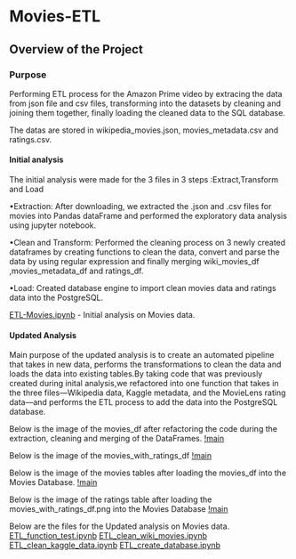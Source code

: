 # Movies-ETL

## Overview of the Project 

### Purpose 
 
Performing ETL process for the Amazon Prime video by extracing the data from json file and csv files, transforming into the datasets by cleaning and joining them together, finally loading the cleaned data to the SQL database.

The datas are stored in wikipedia_movies.json, movies_metadata.csv and ratings.csv. 

#### Initial analysis 

The initial analysis were made for the 3 files in 3 steps :Extract,Transform and Load  

•Extraction:
After downloading, we extracted the .json and .csv files for movies into Pandas dataFrame and performed the exploratory data analysis using jupyter notebook. 
  
•Clean and Transform:
Performed the cleaning process on 3 newly created dataframes by creating functions to clean the data, convert and parse the data by using regular expression and finally merging wiki_movies_df ,movies_metadata_df and ratings_df. 

•Load:
Created database engine to import clean movies data and ratings data into the PostgreSQL.

[ETL-Movies.ipynb](ETL-Movies.ipynb) - Initial analysis on Movies data.

#### Updated Analysis

Main purpose of the updated analysis is to create an automated pipeline that takes in new data, performs the transformations to clean the data and loads the data into existing tables.By taking code that was previously created during inital analysis,we refactored into one function that takes in the three files—Wikipedia data, Kaggle metadata, and the MovieLens rating data—and performs the ETL process to add the data into the PostgreSQL database.

Below is the image of the movies_df after refactoring the code during the extraction, cleaning and merging of the DataFrames.
[!main](Resources/movies_df.png)

Below is the image of the movies_with_ratings_df 
[!main](Resources/movies_with_ratings_df.png)

Below is the image of the movies tables after loading the movies_df into the Movies Database.
[!main](Resources/movies_query.png)

Below is the image of the ratings table after loading the movies_with_ratings_df.png into the Movies Database
[!main](Resources/ratings_query.png)

Below are the files for the Updated analysis on Movies data. 
[ETL_function_test.ipynb](ETL_function_test.ipynb)
[ETL_clean_wiki_movies.ipynb](ETL_clean_wiki_movies.ipynb)
[ETL_clean_kaggle_data.ipynb](ETL_clean_kaggle_data.ipynb)
[ETL_create_database.ipynb](ETL_create_database.ipynb)


